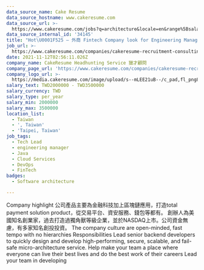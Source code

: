 ```yaml
---
data_source_name: Cake Resume
data_source_hostname: www.cakeresume.com
data_source_url: >-
  https://www.cakeresume.com/jobs?q=architecture&locale=en&range%5Bsalary_range%5D%5Bmin%5D=1000000&page=4
data_source_internal_id: '34145'
title: "Hot\U0001F525 – 外商 Fintech Company look for Engineering Manager (Title open discussion) - NC  "
job_url: >-
  https://www.cakeresume.com/companies/cakeresume-recruitment-consulting/jobs/01f50e
date: 2021-11-12T02:56:11.026Z
company_name: CakeResume Headhunting Service 獵才顧問
company_page_url: 'https://www.cakeresume.com/companies/cakeresume-recruitment-consulting'
company_logo_url: >-
  https://media.cakeresume.com/image/upload/s--mLEE21uB--/c_pad,fl_png8,h_200,w_200/v1620881212/vdbipassrdfr8omwzeq6.png
salary_text: TWD2000000 - TWD3500000
salary_currency: TWD
salary_type: per_year
salary_min: 2000000
salary_max: 3500000
location_list:
  - Taiwan
  - ', Taiwan'
  - 'Taipei, Taiwan'
job_tags:
  - Tech Lead
  - engineering manager
  - Java
  - Cloud Services
  - DevOps
  - FinTech
badges:
  - Software architecture

---
```


Company highlight 公司產品主要為金融科技加上區塊鏈應用，打造total payment solution product，從交易平台、資安服務、錢包等都有。 創辦人為美國知名創業家，過去打造過獨角獸等級企業，並於NASDAQ上市。公司資金無慮，有多家知名創投投資。 The company culture are open-minded, fast tempo with no hierarchies Responsibilities Lead senior backend developers to quickly design and develop high-performing, secure, scalable, and fail-safe micro-architecture service. Help make your team a place where everyone can live their best lives and do the best work of their careers Lead your team in developing